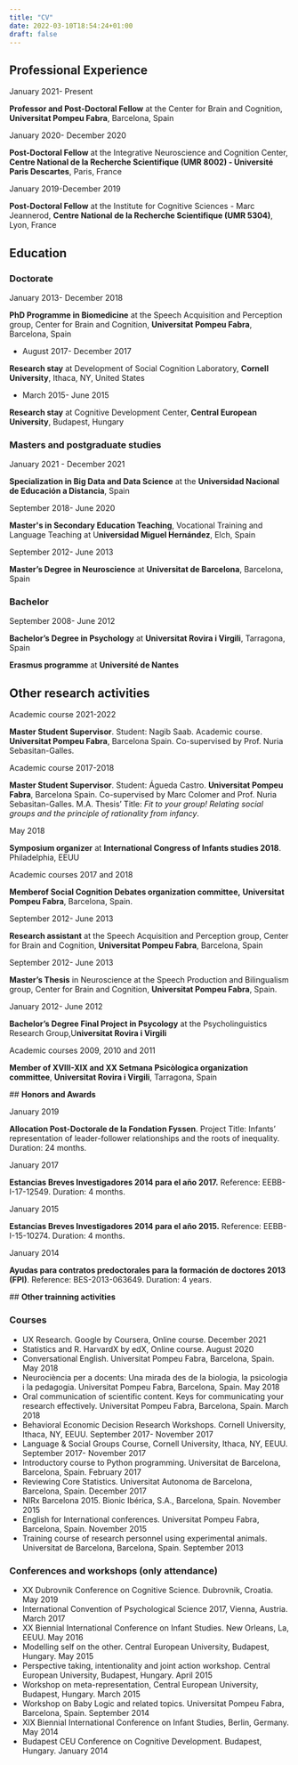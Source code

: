 ```yaml
---
title: "CV"
date: 2022-03-10T18:54:24+01:00
draft: false
---
```


## **Professional Experience**

January 2021- Present

**Professor and Post-Doctoral Fellow** at the Center for Brain and Cognition, **Universitat Pompeu Fabra**, Barcelona, Spain 

January 2020- December 2020

**Post-Doctoral Fellow** at the Integrative Neuroscience and Cognition Center, **Centre National de la Recherche Scientifique (UMR 8002) - Université Paris Descartes**, Paris, France
	
January 2019-December 2019

**Post-Doctoral Fellow** at the Institute for Cognitive Sciences - Marc Jeannerod, **Centre National de la Recherche Scientifique (UMR 5304)**, Lyon, France

## **Education**

### **Doctorate**

January 2013- December 2018

**PhD Programme in Biomedicine** at the Speech Acquisition and Perception group, Center for Brain and Cognition, **Universitat Pompeu Fabra**, Barcelona, Spain

* August 2017- December 2017

**Research stay** at Development of Social Cognition Laboratory, **Cornell University**, Ithaca, NY, United States

* March 2015- June 2015 

**Research stay** at Cognitive Development Center, **Central European University**, Budapest, Hungary


### **Masters and postgraduate studies**

January 2021 - December 2021

**Specialization in Big Data and Data Science** at the **Universidad Nacional de Educación a Distancia**, Spain

September 2018- June 2020 

**Master's in Secondary Education Teaching**, Vocational Training and Language Teaching at U**niversidad Miguel Hernández**, Elch, Spain

September 2012- June 2013 	

**Master’s Degree in Neuroscience** at **Universitat de Barcelona**, Barcelona, Spain

### **Bachelor**

September 2008- June 2012 	

**Bachelor’s Degree in Psychology** at **Universitat Rovira i Virgili**, Tarragona, Spain 

**Erasmus programme** at **Université de Nantes**

## **Other research activities**

Academic course 2021-2022

**Master Student Supervisor**. Student: Nagib Saab. Academic course. **Universitat Pompeu Fabra**, Barcelona Spain. Co-supervised by Prof. Nuria Sebasitan-Galles.

Academic course 2017-2018

**Master Student Supervisor**. Student: Águeda Castro. **Universitat Pompeu Fabra**, Barcelona Spain. Co-supervised by Marc Colomer and Prof. Nuria Sebasitan-Galles. M.A. Thesis’ Title: *Fit to your group! Relating social groups and the principle of rationality from infancy*.

May 2018

**Symposium organizer** at **International Congress of Infants studies 2018**. Philadelphia, EEUU

Academic courses 2017 and 2018

**Memberof Social Cognition Debates organization committee,** **Universitat Pompeu Fabra**, Barcelona, Spain. 

September 2012- June 2013 	

**Research assistant** at the Speech Acquisition and Perception group, Center for Brain and Cognition, **Universitat Pompeu Fabra**, Barcelona, Spain

September 2012- June 2013 	 	

**Master’s Thesis** in Neuroscience at the Speech Production and Bilingualism group, Center for Brain and Cognition, **Universitat Pompeu Fabra**, Spain.

January 2012- June 2012 	

**Bachelor’s Degree Final Project in Psycology** at the Psycholinguistics Research Group,U**niversitat Rovira i Virgili**

Academic courses 2009, 2010 and 2011

**Member of XVIII-XIX and XX Setmana Psicòlogica organization committee**, **Universitat Rovira i Virgili**, Tarragona, Spain 

## **Honors and Awards**

January 2019	

**Allocation Post-Doctorale de la Fondation Fyssen**. Project Title: Infants’ representation of leader-follower relationships and the roots of inequality. Duration: 24 months.

January 2017	

**Estancias Breves Investigadores 2014 para el año 2017.** Reference: EEBB-I-17-12549. Duration: 4 months.

January 2015	

**Estancias Breves Investigadores 2014 para el año 2015.** Reference: EEBB-I-15-10274. Duration: 4 months.

January 2014	

**Ayudas para contratos predoctorales para la formación de doctores 2013 (FPI)**. Reference: BES-2013-063649. Duration: 4 years.

## **Other trainning activities**

### **Courses**

* UX Research. Google by Coursera, Online course. December 2021
* Statistics and R. HarvardX by edX, Online course. August 2020
* Conversational English. Universitat Pompeu Fabra, Barcelona, Spain. May 2018
* Neurociència per a docents: Una mirada des de la biologia, la psicologia i la pedagogia. Universitat Pompeu Fabra, Barcelona, Spain. May 2018
* Oral communication of scientific content. Keys for communicating your research effectively. Universitat Pompeu Fabra, Barcelona, Spain. March 2018
* Behavioral Economic Decision Research Workshops. Cornell University, Ithaca, NY, EEUU. September 2017- November 2017
* Language & Social Groups Course, Cornell University, Ithaca, NY, EEUU. September 2017- November 2017
* Introductory course to Python programming. Universitat de Barcelona, Barcelona, Spain. February 2017
* Reviewing Core Statistics. Universitat Autonoma de Barcelona, Barcelona, Spain. December 2017
* NIRx Barcelona 2015. Bionic Ibérica, S.A., Barcelona, Spain. November 2015
* English for International conferences. Universitat Pompeu Fabra, Barcelona, Spain. November 2015
* Training course of research personnel using experimental animals. Universitat de Barcelona, Barcelona, Spain. September 2013

### Conferences and workshops (only attendance)

* XX Dubrovnik Conference on Cognitive Science. Dubrovnik, Croatia. May 2019
* International Convention of Psychological Science 2017, Vienna, Austria. March 2017
* XX Biennial International Conference on Infant Studies. New Orleans, La, EEUU. May 2016
* Modelling self on the other. Central European University, Budapest, Hungary. May 2015
* Perspective taking, intentionality and joint action workshop. Central European University, Budapest, Hungary. April 2015
* Workshop on meta-representation, Central European University, Budapest, Hungary. March 2015
* Workshop on Baby Logic and related topics. Universitat Pompeu Fabra, Barcelona, Spain. September 2014
* XIX Biennial International Conference on Infant Studies, Berlin, Germany. May 2014
* Budapest CEU Conference on Cognitive Development. Budapest, Hungary. January 2014

